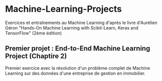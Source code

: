 # Machine-Learning-Projects

Exercices et entraînements au Machine Learning d'après le livre d'Aurélien Géron "Hands-On Machine Learning with Scikit-Learn, Keras and TensorFlow" (2ème édition)

## Premier projet : End-to-End Machine Learning Project (Chaptire 2)

Premier exercice avec la résolution d'un problème complet de Machine Learning sur des données d'une entreprise de gestion en immobilier.